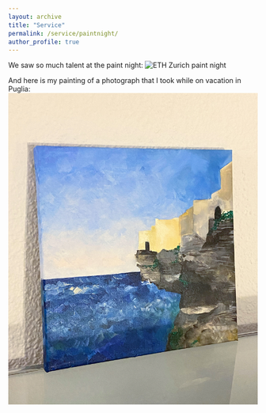 ```yaml
---
layout: archive
title: "Service"
permalink: /service/paintnight/
author_profile: true
---
```


We saw so much talent at the paint night:
![ETH Zurich paint night](/images/paintnight.png)

And here is my painting of a photograph that I took while on vacation in Puglia:
![Puglia](/images/puglia.jpg)
